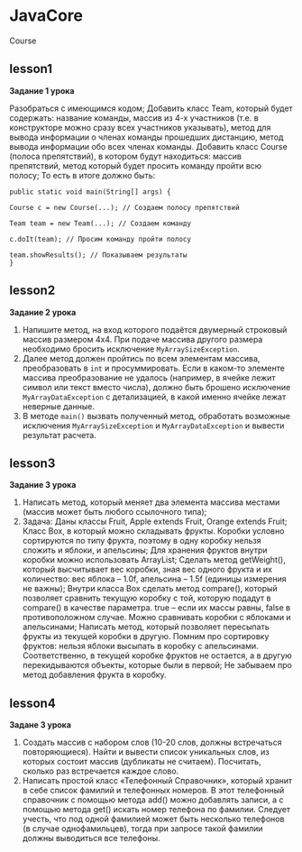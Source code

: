 # JavaCore
Course

## lesson1
**Задание 1 урока**

Разобраться с имеющимся кодом;
Добавить класс Team, который будет содержать: название команды, массив из 4-х участников (т.е. в конструкторе можно сразу всех участников указывать), метод для вывода информации о членах команды прошедших дистанцию, метод вывода информации обо всех членах команды.
Добавить класс Course (полоса препятствий), в котором будут находиться: массив препятствий, метод который будет просить команду пройти всю полосу; То есть в итоге должно быть:
      
    public static void main(String[] args) {
      
    Course c = new Course(...); // Создаем полосу препятствий

    Team team = new Team(...); // Создаем команду

    c.doIt(team); // Просим команду пройти полосу

    team.showResults(); // Показываем результаты
    }
    
## lesson2
**Задание 2 урока**

1. Напишите метод, на вход которого подаётся двумерный строковый массив размером 4х4. При подаче массива другого размера необходимо бросить исключение ```MyArraySizeException```.
2. Далее метод должен пройтись по всем элементам массива, преобразовать в `int` и просуммировать. Если в каком-то элементе массива преобразование не удалось (например, в ячейке лежит символ или текст вместо числа), должно быть брошено исключение `MyArrayDataException` с детализацией, в какой именно ячейке лежат неверные данные.
3. В методе `main()` вызвать полученный метод, обработать возможные исключения `MyArraySizeException` и `MyArrayDataException` и вывести результат расчета.

## lesson3
**Задание 3 урока**

1. Написать метод, который меняет два элемента массива местами (массив может быть любого ссылочного типа);
2. Задача:
Даны классы Fruit, Apple extends Fruit, Orange extends Fruit;
Класс Box, в который можно складывать фрукты. Коробки условно сортируются по типу фрукта, поэтому в одну коробку нельзя сложить и яблоки, и апельсины;
Для хранения фруктов внутри коробки можно использовать ArrayList;
Сделать метод getWeight(), который высчитывает вес коробки, зная вес одного фрукта и их количество: вес яблока – 1.0f, апельсина – 1.5f (единицы измерения не важны);
Внутри класса Box сделать метод compare(), который позволяет сравнить текущую коробку с той, которую подадут в compare() в качестве параметра. true – если их массы равны, false в противоположном случае. Можно сравнивать коробки с яблоками и апельсинами;
Написать метод, который позволяет пересыпать фрукты из текущей коробки в другую. Помним про сортировку фруктов: нельзя яблоки высыпать в коробку с апельсинами. Соответственно, в текущей коробке фруктов не остается, а в другую перекидываются объекты, которые были в первой;
Не забываем про метод добавления фрукта в коробку.

## lesson4
**Задане 3 урока**

1. Создать массив с набором слов (10-20 слов, должны встречаться повторяющиеся). Найти и вывести список уникальных слов, из которых состоит массив (дубликаты не считаем). Посчитать, сколько раз встречается каждое слово.
2. Написать простой класс «Телефонный Справочник», который хранит в себе список фамилий и телефонных номеров. В этот телефонный справочник с помощью метода add() можно добавлять записи, а с помощью метода get() искать номер телефона по фамилии. Следует учесть, что под одной фамилией может быть несколько телефонов (в случае однофамильцев), тогда при запросе такой фамилии должны выводиться все телефоны.
